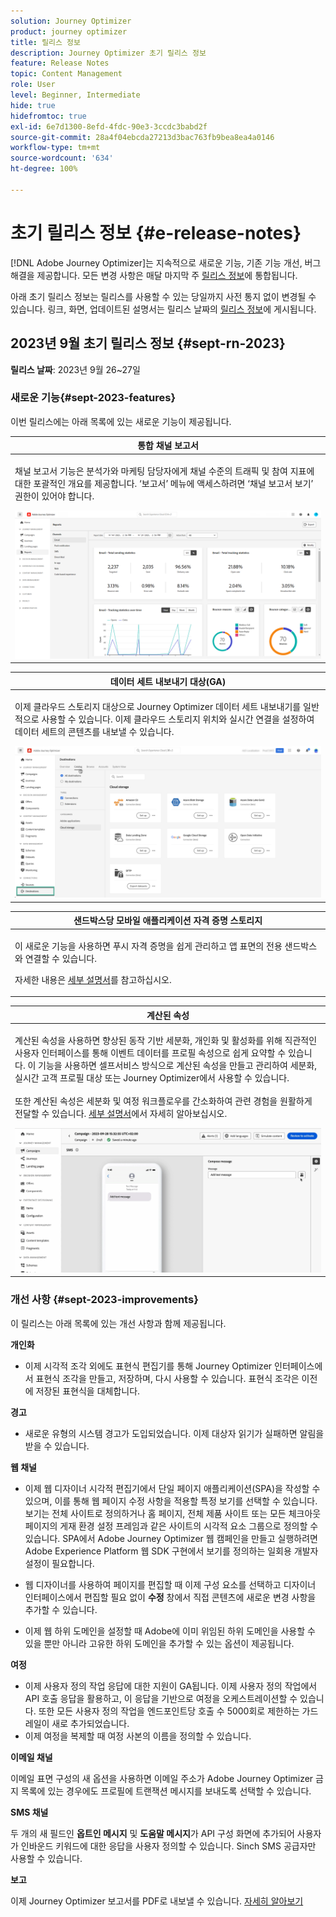 ```yaml
---
solution: Journey Optimizer
product: journey optimizer
title: 릴리스 정보
description: Journey Optimizer 초기 릴리스 정보
feature: Release Notes
topic: Content Management
role: User
level: Beginner, Intermediate
hide: true
hidefromtoc: true
exl-id: 6e7d1300-8efd-4fdc-90e3-3ccdc3babd2f
source-git-commit: 28a4f04ebcda27213d3bac763fb9bea8ea4a0146
workflow-type: tm+mt
source-wordcount: '634'
ht-degree: 100%

---
```


# 초기 릴리스 정보 {#e-release-notes}

[!DNL Adobe Journey Optimizer]는 지속적으로 새로운 기능, 기존 기능 개선, 버그 해결을 제공합니다. 모든 변경 사항은 매달 마지막 주 [릴리스 정보](release-notes.md)에 통합됩니다.

아래 초기 릴리스 정보는 릴리스를 사용할 수 있는 당일까지 사전 통지 없이 변경될 수 있습니다. 링크, 화면, 업데이트된 설명서는 릴리스 날짜의 [릴리스 정보](release-notes.md)에 게시됩니다.

## 2023년 9월 초기 릴리스 정보 {#sept-rn-2023}

**릴리스 날짜**: 2023년 9월 26~27일

### 새로운 기능{#sept-2023-features}

이번 릴리스에는 아래 목록에 있는 새로운 기능이 제공됩니다.


<table>
<thead>
<tr>
<th><strong>통합 채널 보고서</strong><br/></th>
</tr>
</thead>
<tbody>
<tr>
<td>
<p>채널 보고서 기능은 분석가와 마케팅 담당자에게 채널 수준의 트래픽 및 참여 지표에 대한 포괄적인 개요를 제공합니다. ‘보고서’ 메뉴에 액세스하려면 ‘채널 보고서 보기’ 권한이 있어야 합니다.</p>
<img src="assets/channel-reports.png"/>
<!--p>For more information, refer to the <a href="../in-app/get-started-in-app.md">detailed documentation</a>.</p-->
</tr>
</tbody>
</table>


<table>
<thead>
<tr>
<th><strong>데이터 세트 내보내기 대상(GA)</strong><br/></th>
</tr>
</thead>
<tbody>
<tr>
<td>
<p>이제 클라우드 스토리지 대상으로 Journey Optimizer 데이터 세트 내보내기를 일반적으로 사용할 수 있습니다. 이제 클라우드 스토리지 위치와 실시간 연결을 설정하여 데이터 세트의 콘텐츠를 내보낼 수 있습니다.</p>
<img src="../data/assets/dataset-export-setup.png">
<!--p>For more information, refer to the <a href="../audience/get-started-audience-orchestration.md">detailed documentation</a>.</p-->
</td>
</tr>
</tbody>
</table>

<table>
<thead>
<tr>
<th><strong>샌드박스당 모바일 애플리케이션 자격 증명 스토리지</strong><br/></th>
</tr>
</thead>
<tbody>
<tr>
<td>
<p>이 새로운 기능을 사용하면 푸시 자격 증명을 쉽게 관리하고 앱 표면의 전용 샌드박스와 연결할 수 있습니다.</p>
<p>자세한 내용은 <a href="../in-app/inapp-configuration.md">세부 설명서</a>를 참고하십시오.</p>
</tr>
</tbody>
</table>

<table>
<thead>
<tr>
<th><strong>계산된 속성</strong><br/></th>
</tr>
</thead>
<tbody>
<tr>
<td>
<p>계산된 속성을 사용하면 향상된 동작 기반 세분화, 개인화 및 활성화를 위해 직관적인 사용자 인터페이스를 통해 이벤트 데이터를 프로필 속성으로 쉽게 요약할 수 있습니다. 이 기능을 사용하면 셀프서비스 방식으로 계산된 속성을 만들고 관리하여 세분화, 실시간 고객 프로필 대상 또는 Journey Optimizer에서 사용할 수 있습니다.<br/><br/>
또한 계산된 속성은 세분화 및 여정 워크플로우를 간소화하여 관련 경험을 원활하게 전달할 수 있습니다. <a href="https://experienceleague.adobe.com/docs/experience-platform/profile/computed-attributes/overview.html?lang=ko">세부 설명서</a>에서 자세히 알아보십시오.</p>
<img src="assets/do-not-localize/computed-attributes.gif">
</tr>
</tbody>
</table>


### 개선 사항 {#sept-2023-improvements}

이 릴리스는 아래 목록에 있는 개선 사항과 함께 제공됩니다.

<!--**Audiences**

* You can now target audiences uploaded from a CSV file into journeys and campaigns.
* You can now target audiences resulting from composition workflows into journeys. -->

**개인화**

* 이제 시각적 조각 외에도 표현식 편집기를 통해 Journey Optimizer 인터페이스에서 표현식 조각을 만들고, 저장하며, 다시 사용할 수 있습니다. 표현식 조각은 이전에 저장된 표현식을 대체합니다.

**경고**

* 새로운 유형의 시스템 경고가 도입되었습니다. 이제 대상자 읽기가 실패하면 알림을 받을 수 있습니다.

**웹 채널**

* 이제 웹 디자이너 시각적 편집기에서 단일 페이지 애플리케이션(SPA)을 작성할 수 있으며, 이를 통해 웹 페이지 수정 사항을 적용할 특정 보기를 선택할 수 있습니다. 보기는 전체 사이트로 정의하거나 홈 페이지, 전체 제품 사이트 또는 모든 체크아웃 페이지의 게재 환경 설정 프레임과 같은 사이트의 시각적 요소 그룹으로 정의할 수 있습니다. SPA에서 Adobe Journey Optimizer 웹 캠페인을 만들고 실행하려면 Adobe Experience Platform 웹 SDK 구현에서 보기를 정의하는 일회용 개발자 설정이 필요합니다.

* 웹 디자이너를 사용하여 페이지를 편집할 때 이제 구성 요소를 선택하고 디자이너 인터페이스에서 편집할 필요 없이 **수정** 창에서 직접 콘텐츠에 새로운 변경 사항을 추가할 수 있습니다.
* 이제 웹 하위 도메인을 설정할 때 Adobe에 이미 위임된 하위 도메인을 사용할 수 있을 뿐만 아니라 고유한 하위 도메인을 추가할 수 있는 옵션이 제공됩니다.

**여정**

* 이제 사용자 정의 작업 응답에 대한 지원이 GA됩니다. 이제 사용자 정의 작업에서 API 호출 응답을 활용하고, 이 응답을 기반으로 여정을 오케스트레이션할 수 있습니다. 또한 모든 사용자 정의 작업을 엔드포인트당 호출 수 5000회로 제한하는 가드레일이 새로 추가되었습니다.
* 이제 여정을 복제할 때 여정 사본의 이름을 정의할 수 있습니다.

<!--
* The maximum duration that you can define in the Wait activity is now 29 days instead of 30.
-->

**이메일 채널**

이메일 표면 구성의 새 옵션을 사용하면 이메일 주소가 Adobe Journey Optimizer 금지 목록에 있는 경우에도 프로필에 트랜잭션 메시지를 보내도록 선택할 수 있습니다.

**SMS 채널**

두 개의 새 필드인 **옵트인 메시지** 및 **도움말 메시지**&#x200B;가 API 구성 화면에 추가되어 사용자가 인바운드 키워드에 대한 응답을 사용자 정의할 수 있습니다. Sinch SMS 공급자만 사용할 수 있습니다.

**보고**

이제 Journey Optimizer 보고서를 PDF로 내보낼 수 있습니다. [자세히 알아보기](../reports/global-report.md#export-reports)

<!--**Decision management**

Enhancements have been made to the audience picker in journeys or campaigns, with the addition of new columns displaying the origin and update frequency of audiences.    -->
